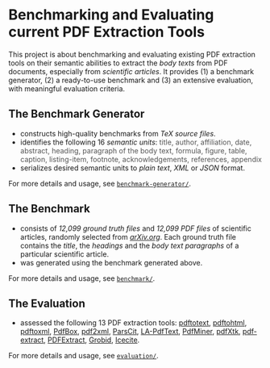 # Benchmarking and Evaluating current PDF Extraction Tools #

This project is about benchmarking and evaluating existing PDF extraction tools on their semantic abilities to extract the *body texts* from PDF documents, especially from *scientific articles*.
It provides (1) a benchmark generator, (2) a ready-to-use benchmark and (3) an extensive evaluation, with meaningful evaluation criteria.

## The Benchmark Generator
+ constructs high-quality benchmarks from *TeX source files*.
+ identifies the following 16 *semantic units*: 
    <span style="color:#555">title, author, affiliation, date, abstract, heading, paragraph of the body text, formula, figure, table, caption, listing-item, footnote, acknowledgements, references, appendix</span>
+ serializes desired semantic units to *plain text*, *XML* or *JSON* format.

For more details and usage, see [`benchmark-generator/`](https://github.com/ckorzen/arxiv-benchmark/tree/master/benchmark-generator).


## The Benchmark
+ consists of *12,099 ground truth files* and *12,099 PDF files* of scientific articles, randomly selected from [*arXiv.org*](https://arxiv.org/).
Each ground truth file contains the *title*, the *headings* and the *body text paragraphs* of a particular scientific article.
+ was generated using the benchmark generated above.

For more details and usage, see [`benchmark/`](https://github.com/ckorzen/arxiv-benchmark/tree/master/benchmark).

## The Evaluation
+ assessed the following 13 PDF extraction tools:
[pdftotext](https://poppler.freedesktop.org/), [pdftohtml](https://poppler.freedesktop.org/), [pdftoxml](https://sourceforge.net/projects/pdf2xml/), [PdfBox](https://github.com/apache/pdfbox), [pdf2xml](https://bitbucket.org/tiedemann/pdf2xml/), [ParsCit](https://github.com/knmnyn/ParsCit), [LA-PdfText](https://github.com/BMKEG/lapdftext), [PdfMiner](http://www.unixuser.org/~euske/python/pdfminer/index.html), [pdfXtk](https://github.com/tamirhassan/pdfxtk), [pdf-extract](https://github.com/CrossRef/pdfextract), [PDFExtract](https://github.com/elacin/PDFExtract), [Grobid](https://github.com/kermitt2/grobid), [Icecite](https://github.com/ckorzen/icecite).

For more details and usage, see [`evaluation/`](https://github.com/ckorzen/arxiv-benchmark/tree/master/evaluation).